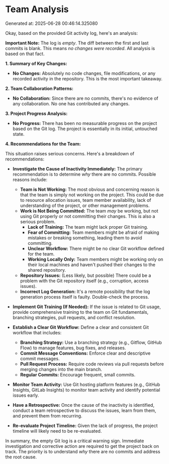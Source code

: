 # Team Analysis
Generated at: 2025-06-28 00:46:14.325080

Okay, based on the provided Git activity log, here's an analysis:

**Important Note:**  The log is *empty*. The diff between the first and last commits is blank. This means *no changes were recorded*.  All analysis is based on that fact.

**1. Summary of Key Changes:**

*   **No Changes:**  Absolutely no code changes, file modifications, or any recorded activity in the repository. This is the most important takeaway.

**2. Team Collaboration Patterns:**

*   **No Collaboration:**  Since there are no commits, there's no evidence of any collaboration.  No one has contributed any changes.

**3. Project Progress Analysis:**

*   **No Progress:** There has been no measurable progress on the project based on the Git log. The project is essentially in its initial, untouched state.

**4. Recommendations for the Team:**

This situation raises serious concerns.  Here's a breakdown of recommendations:

*   **Investigate the Cause of Inactivity Immediately:**  The primary recommendation is to determine *why* there are no commits. Possible reasons include:
    *   **Team is Not Working:** The most obvious and concerning reason is that the team is simply not working on the project.  This could be due to resource allocation issues, team member availability, lack of understanding of the project, or other management problems.
    *   **Work is Not Being Committed:** The team *may* be working, but not using Git properly or not committing their changes. This is also a serious problem.
        *   **Lack of Training:** The team might lack proper Git training.
        *   **Fear of Committing:** Team members might be afraid of making mistakes or breaking something, leading them to avoid committing.
        *   **Unclear Workflow:**  There might be no clear Git workflow defined for the team.
        *   **Working Locally Only:**  Team members might be working only on their local machines and haven't pushed their changes to the shared repository.
    *   **Repository Issues:** (Less likely, but possible) There could be a problem with the Git repository itself (e.g., corruption, access issues).
    *   **Incorrect Log Generation:** It's a remote possibility that the log generation process itself is faulty. Double-check the process.

*   **Implement Git Training (If Needed):** If the issue is related to Git usage, provide comprehensive training to the team on Git fundamentals, branching strategies, pull requests, and conflict resolution.

*   **Establish a Clear Git Workflow:** Define a clear and consistent Git workflow that includes:
    *   **Branching Strategy:** Use a branching strategy (e.g., Gitflow, GitHub Flow) to manage features, bug fixes, and releases.
    *   **Commit Message Conventions:** Enforce clear and descriptive commit messages.
    *   **Pull Request Process:** Require code reviews via pull requests before merging changes into the main branch.
    *   **Regular Commits:** Encourage frequent, small commits.

*   **Monitor Team Activity:**  Use Git hosting platform features (e.g., GitHub Insights, GitLab Insights) to monitor team activity and identify potential issues early.

*   **Have a Retrospective:** Once the cause of the inactivity is identified, conduct a team retrospective to discuss the issues, learn from them, and prevent them from recurring.

*   **Re-evaluate Project Timeline:**  Given the lack of progress, the project timeline will likely need to be re-evaluated.

In summary, the empty Git log is a critical warning sign.  Immediate investigation and corrective action are required to get the project back on track.  The priority is to understand *why* there are no commits and address the root cause.
